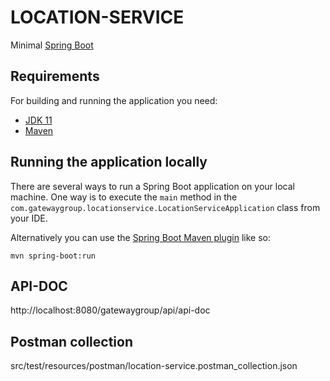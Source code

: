 # LOCATION-SERVICE

Minimal [Spring Boot](http://projects.spring.io/spring-boot/) 

## Requirements

For building and running the application you need:

- [JDK 11](http://www.oracle.com/technetwork/java/javase/downloads/jdk8-downloads-2133151.html)
- [Maven ](https://maven.apache.org)

## Running the application locally
   
There are several ways to run a Spring Boot application on your local machine. One way is to execute the `main` method in the `com.gatewaygroup.locationservice.LocationServiceApplication` class from your IDE.

Alternatively you can use the [Spring Boot Maven plugin](https://docs.spring.io/spring-boot/docs/current/reference/html/build-tool-plugins-maven-plugin.html) like so:

```shell
mvn spring-boot:run
```

## API-DOC
http://localhost:8080/gatewaygroup/api/api-doc

## Postman collection
src/test/resources/postman/location-service.postman_collection.json

